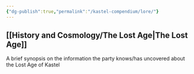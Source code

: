 ```yaml
---
{"dg-publish":true,"permalink":"/kastel-compendium/lore/"}
---
```



## [[History and Cosmology/The Lost Age\|The Lost Age]] 
A brief synopsis on the information the party knows/has uncovered about the Lost Age of Kastel 

## 